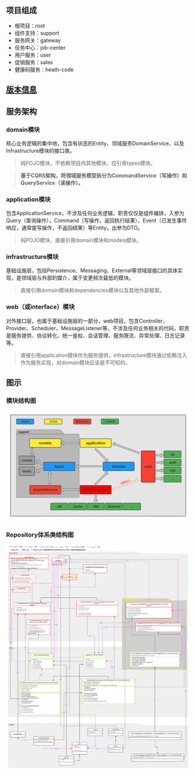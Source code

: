 ## 项目组成

- 根项目：root
- 组件支持：support
- 服务网关：gateway
- 任务中心：job-center
- 用户服务：user
- 促销服务：sales
- 健康码服务：heath-code

## [版本信息](/version_info.md)

## 服务架构

### domain模块

核心业务逻辑的集中地，包含有状态的Entity、领域服务DomainService、以及Infrastructure模块的接口类。

> 纯POJO模块，不依赖项目内其他模块，仅引用types模块。

> **基于CQRS架构，将领域服务模型拆分为CommandService（写操作）和QueryService（读操作）。**

### application模块

包含ApplicationService，不涉及任何业务逻辑，职责仅仅是组件编排，入参为Query（查询操作），Command（写操作，返回执行结果），Event（已发生事件响应，通常是写操作，不返回结果）等Entity，出参为DTO。

> 纯POJO模块，直接引用domain模块和models模块。

### infrastructure模块

基础设施层，包括Persistence、Messaging、External等领域层接口的具体实现，是领域层与外部的媒介，属于变更频次最低的模块。

> 直接引用domain模块和dependencies模块以及其他外部框架。

### web（或interface）模块

对外接口层，也属于基础设施层的一部分，web项目，包含Controller、Provider、Scheduler、MessageListener等，不涉及任何业务相关的代码，职责是服务提供、协议转化、统一鉴权、会话管理、服务限流、异常处理、日志记录等。

> 直接引用application模块作为服务提供，infrastructure模块通过依赖注入作为服务实现，对domain模块应该是不可知的。

## 图示

### 模块结构图

![](/files/module_struct.png)

### Repository体系类结构图

![](/files/repository_struct.png)